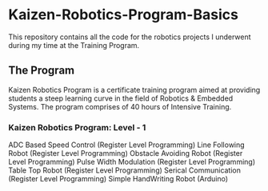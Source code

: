 # Kaizen-Robotics-Program-Basics
This repository contains all the code for the robotics projects I underwent during my time at the Training Program.

## The Program
Kaizen Robotics Program is a certificate training program aimed at providing students a steep learning curve in the field of Robotics & Embedded Systems. The program comprises of 40 hours of Intensive Training.

### Kaizen Robotics Program: Level - 1
ADC Based Speed Control (Register Level Programming)
Line Following Robot (Register Level Programming)
Obstacle Avoiding Robot (Register Level Programming)
Pulse Width Modulation (Register Level Programming)
Table Top Robot (Register Level Programming)
Serical Communication (Register Level Programming)
Simple HandWriting Robot (Arduino)
